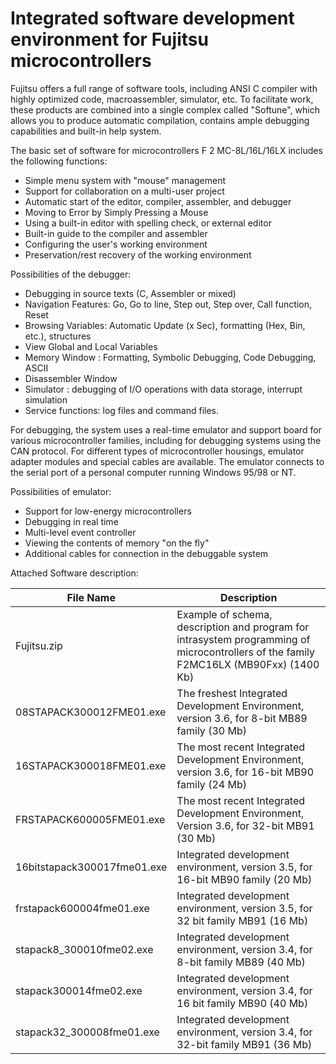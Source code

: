 # Integrated software development environment for Fujitsu microcontrollers

Fujitsu offers a full range of software tools, including ANSI C compiler with highly optimized code, macroassembler, simulator, etc. To facilitate work, these products are combined into a single complex called "Softune", which allows you to produce automatic compilation, contains ample debugging capabilities and built-in help system.

The basic set of software for microcontrollers F 2 MC-8L/16L/16LX includes the following functions:

- Simple menu system with "mouse" management
- Support for collaboration on a multi-user project
- Automatic start of the editor, compiler, assembler, and debugger
- Moving to Error by Simply Pressing a Mouse
- Using a built-in editor with spelling check, or external editor
- Built-in guide to the compiler and assembler
- Configuring the user's working environment
- Preservation/rest recovery of the working environment 

Possibilities of the debugger:

- Debugging in source texts (C, Assembler or mixed)
- Navigation Features: Go, Go to line, Step out, Step over, Call function, Reset
- Browsing Variables: Automatic Update (x Sec), formatting (Hex, Bin, etc.), structures
- View Global and Local Variables
- Memory Window : Formatting, Symbolic Debugging, Code Debugging, ASCII
- Disassembler Window
- Simulator : debugging of I/O operations with data storage, interrupt simulation
- Service functions: log files and command files. 

For debugging, the system uses a real-time emulator and support board for various microcontroller families, including for debugging systems using the CAN protocol. For different types of microcontroller housings, emulator adapter modules and special cables are available. The emulator connects to the serial port of a personal computer running Windows 95/98 or NT.

Possibilities of emulator:

- Support for low-energy microcontrollers
- Debugging in real time
- Multi-level event controller
- Viewing the contents of memory "on the fly"
- Additional cables for connection in the debuggable system 

Attached Software description:

|File Name|Description|
|-|-|
|Fujitsu.zip|Example of schema, description and program for intrasystem programming of microcontrollers of the family F2MC16LX (MB90Fxx) (1400 Kb)|
|08STAPACK300012FME01.exe|The freshest Integrated Development Environment, version 3.6, for 8-bit MB89 family (30 Mb) |
|16STAPACK300018FME01.exe|The most recent Integrated Development Environment, version 3.6, for 16-bit MB90 family (24 Mb)|
|FRSTAPACK600005FME01.exe|The most recent Integrated Development Environment, Version 3.6, for 32-bit MB91 (30 Mb)|
|16bitstapack300017fme01.exe|Integrated development environment, version 3.5, for 16-bit MB90 family (20 Mb)|
|frstapack600004fme01.exe|Integrated development environment, version 3.5, for 32 bit family MB91 (16 Mb)|
|stapack8_300010fme02.exe|Integrated development environment, version 3.4, for 8-bit family MB89 (40 Mb)|
|stapack300014fme02.exe|Integrated development environment, version 3.4, for 16 bit family MB90 (40 Mb)|
|stapack32_300008fme01.exe|Integrated development environment, version 3.4, for 32-bit family MB91 (36 Mb)|